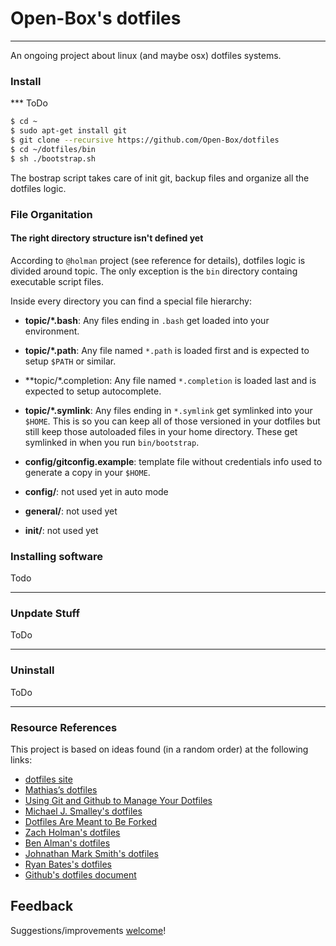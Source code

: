 # Open-Box's dotfiles
----

An ongoing project about linux (and maybe osx) dotfiles systems.

### Install

*** ToDo

```bash
$ cd ~
$ sudo apt-get install git
$ git clone --recursive https://github.com/Open-Box/dotfiles
$ cd ~/dotfiles/bin
$ sh ./bootstrap.sh
```

The bostrap script takes care of init git, backup files and organize all the dotfiles logic.

### File Organitation 

#### The right directory structure isn't defined yet

According to `@holman` project (see reference for details), dotfiles logic is divided around topic. 
The only exception is the `bin` directory containg executable script files.

Inside every directory you can find a special file hierarchy:


- **topic/\*.bash**: Any files ending in `.bash` get loaded into your
  environment.
- **topic/*.path**: Any file named `*.path` is loaded first and is
  expected to setup `$PATH` or similar.
- **topic/*.completion: Any file named `*.completion` is loaded
  last and is expected to setup autocomplete.
- **topic/\*.symlink**: Any files ending in `*.symlink` get symlinked into
  your `$HOME`. This is so you can keep all of those versioned in your dotfiles
  but still keep those autoloaded files in your home directory. These get
  symlinked in when you run `bin/bootstrap`.
  
- **config/gitconfig.example**: template file without credentials info used to 
  generate a copy in your  `$HOME`. 

- **config/**: not used yet in auto mode
- **general/**: not used yet
- **init/**: not used yet

### Installing software

Todo
___

### Unpdate Stuff

ToDo
___

### Uninstall

ToDo
___

### Resource References

This project is based on ideas found (in a random order) at the following links:

* [dotfiles site](http://www.dotfiles.org)
* [Mathias’s dotfiles](https://github.com/mathiasbynens/dotfiles)
* [Using Git and Github to Manage Your Dotfiles](http://blog.smalleycreative.com/tutorials/using-git-and-github-to-manage-your-dotfiles/)
* [Michael J. Smalley's dotfiles](https://github.com/michaeljsmalley/dotfiles)
* [Dotfiles Are Meant to Be Forked](http://zachholman.com/2010/08/dotfiles-are-meant-to-be-forked/)
* [Zach Holman's dotfiles](https://github.com/holman/dotfiles)
* [Ben Alman's dotfiles](https://github.com/cowboy/dotfiles)
* [Johnathan Mark Smith's dotfiles](https://github.com/JohnathanMarkSmith/mintdotfiles)
* [Ryan Bates's dotfiles](https://github.com/ryanb/dotfiles)
* [Github's dotfiles document](https://dotfiles.github.io/)

## Feedback

Suggestions/improvements
[welcome](https://github.com/Open-Box/dotfiles/issues)!

